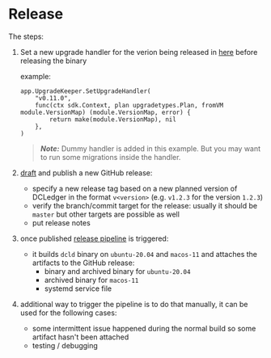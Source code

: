 # Release

The steps:
1.  Set a new upgrade handler for the verion being released in [here](https://github.com/zigbee-alliance/distributed-compliance-ledger/blob/2ea0715e47bc911c21e0f74431a87ce68bbd5043/app/app.go#L589) before releasing the binary
    
    example:
    ```golang
    app.UpgradeKeeper.SetUpgradeHandler(
		"v0.11.0",
		func(ctx sdk.Context, plan upgradetypes.Plan, fromVM module.VersionMap) (module.VersionMap, error) {
			return make(module.VersionMap), nil
		},
	)
    ```
    > **_Note:_** Dummy handler is added in this example. But you may want to run some migrations inside the handler.
2. [draft](https://github.com/zigbee-alliance/distributed-compliance-ledger/releases/new) and publish a new GitHub release:
    * specify a new release tag based on a new planned version of DCLedger in the format `v<version>` (e.g. `v1.2.3` for the version `1.2.3`)
    * verify the branch/commit target for the release: usually it should be `master` but other targets are possible as well
    * put release notes
3. once published [release pipeline](https://github.com/zigbee-alliance/distributed-compliance-ledger/actions/workflows/release.yml) is triggered:
    * it builds `dcld` binary on `ubuntu-20.04` and `macos-11` and attaches the artifacts to the GitHub release:
        * binary and archived binary for `ubuntu-20.04`
        * archived binary for `macos-11`
        * systemd service file
4. additional way to trigger the pipeline is to do that manually, it can be used for the following cases:
    * some intermittent issue happened during the normal build so some artifact hasn't been attached
    * testing / debugging
